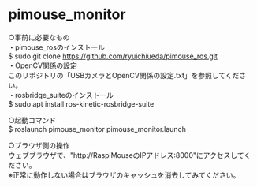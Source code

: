 # pimouse_monitor

○事前に必要なもの<br>
・pimouse_rosのインストール<br>
$ sudo git clone https://github.com/ryuichiueda/pimouse_ros.git<br>
・OpenCV関係の設定<br>
このリポジトリの「USBカメラとOpenCV関係の設定.txt」を参照してください。<br>
・rosbridge_suiteのインストール<br>
$ sudo apt install ros-kinetic-rosbridge-suite

○起動コマンド<br>
$ roslaunch pimouse_monitor pimouse_monitor.launch

○ブラウザ側の操作<br>
ウェブブラウザで、"http://RaspiMouseのIPアドレス:8000"にアクセスしてください。<br>
※正常に動作しない場合はブラウザのキャッシュを消去してみてください。<br>
